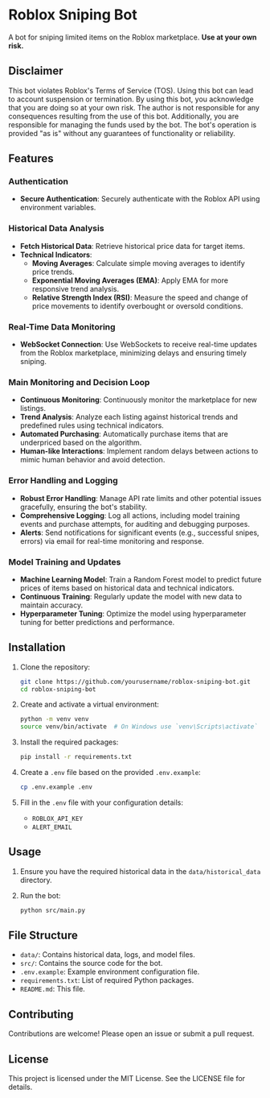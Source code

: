 # Roblox Sniping Bot

A bot for sniping limited items on the Roblox marketplace. **Use at your own risk.**

## Disclaimer

This bot violates Roblox's Terms of Service (TOS). Using this bot can lead to account suspension or termination. By using this bot, you acknowledge that you are doing so at your own risk. The author is not responsible for any consequences resulting from the use of this bot. Additionally, you are responsible for managing the funds used by the bot. The bot's operation is provided "as is" without any guarantees of functionality or reliability.

## Features

### **Authentication**
- **Secure Authentication**: Securely authenticate with the Roblox API using environment variables.

### **Historical Data Analysis**
- **Fetch Historical Data**: Retrieve historical price data for target items.
- **Technical Indicators**:
  - **Moving Averages**: Calculate simple moving averages to identify price trends.
  - **Exponential Moving Averages (EMA)**: Apply EMA for more responsive trend analysis.
  - **Relative Strength Index (RSI)**: Measure the speed and change of price movements to identify overbought or oversold conditions.

### **Real-Time Data Monitoring**
- **WebSocket Connection**: Use WebSockets to receive real-time updates from the Roblox marketplace, minimizing delays and ensuring timely sniping.

### **Main Monitoring and Decision Loop**
- **Continuous Monitoring**: Continuously monitor the marketplace for new listings.
- **Trend Analysis**: Analyze each listing against historical trends and predefined rules using technical indicators.
- **Automated Purchasing**: Automatically purchase items that are underpriced based on the algorithm.
- **Human-like Interactions**: Implement random delays between actions to mimic human behavior and avoid detection.

### **Error Handling and Logging**
- **Robust Error Handling**: Manage API rate limits and other potential issues gracefully, ensuring the bot's stability.
- **Comprehensive Logging**: Log all actions, including model training events and purchase attempts, for auditing and debugging purposes.
- **Alerts**: Send notifications for significant events (e.g., successful snipes, errors) via email for real-time monitoring and response.

### **Model Training and Updates**
- **Machine Learning Model**: Train a Random Forest model to predict future prices of items based on historical data and technical indicators.
- **Continuous Training**: Regularly update the model with new data to maintain accuracy.
- **Hyperparameter Tuning**: Optimize the model using hyperparameter tuning for better predictions and performance.

## Installation

1. Clone the repository:
    ```sh
    git clone https://github.com/yourusername/roblox-sniping-bot.git
    cd roblox-sniping-bot
    ```

2. Create and activate a virtual environment:
    ```sh
    python -m venv venv
    source venv/bin/activate  # On Windows use `venv\Scripts\activate`
    ```

3. Install the required packages:
    ```sh
    pip install -r requirements.txt
    ```

4. Create a `.env` file based on the provided `.env.example`:
    ```sh
    cp .env.example .env
    ```

5. Fill in the `.env` file with your configuration details:
    - `ROBLOX_API_KEY`
    - `ALERT_EMAIL`

## Usage

1. Ensure you have the required historical data in the `data/historical_data` directory.

2. Run the bot:
    ```sh
    python src/main.py
    ```

## File Structure

- `data/`: Contains historical data, logs, and model files.
- `src/`: Contains the source code for the bot.
- `.env.example`: Example environment configuration file.
- `requirements.txt`: List of required Python packages.
- `README.md`: This file.

## Contributing

Contributions are welcome! Please open an issue or submit a pull request.

## License

This project is licensed under the MIT License. See the LICENSE file for details.
